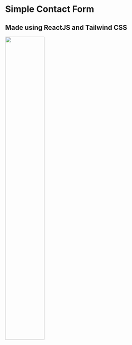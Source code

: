 # Simple Contact Form
## Made using ReactJS and Tailwind CSS
<img src="https://user-images.githubusercontent.com/49598742/148598121-9b8d335f-35e8-40b7-9082-69c55ffd344f.png" width="50%">
